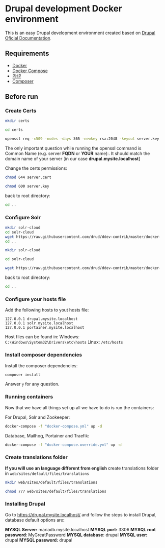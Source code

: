 # Drupal development Docker environment

This is an easy Drupal development environment created based on [Drupal Oficial Documentation](https://www.drupal.org/docs/develop/local-server-setup/docker-development-environments/docker-with-solr-cloud-integration/docker-configuration).

## Requirements

- [Docker](https://www.docker.com/)
- [Docker Compose](https://docs.docker.com/compose/install/)
- [PHP](https://www.php.net/)
- [Composer](https://getcomposer.org/)

## Before run

### Create Certs

```bash
mkdir certs
```

```bash
cd certs
```

```bash
openssl req -x509 -nodes -days 365 -newkey rsa:2048 -keyout server.key -out server.cert
```

The only important question while running the openssl command is Common Name (e.g. server **FQDN** or **YOUR** name):. It should match the domain name of your server [in our case **drupal.mysite.localhost**]

Change the certs permissions:

```bash
chmod 644 server.cert
```

```bash
chmod 600 server.key
```

back to root directory:

```bash
cd ..
```

### Configure Solr

```bash
mkdir solr-cloud
cd solr-cloud
wget https://raw.githubusercontent.com/drud/ddev-contrib/master/docker-compose-services/solr/solr/security.json
cd ..
```

```bash
mkdir solr-cloud
```

```bash
cd solr-cloud
```

```bash
wget https://raw.githubusercontent.com/drud/ddev-contrib/master/docker-compose-services/solr/solr/security.json
```

back to root directory:

```bash
cd ..
```

### Configure your hosts file

Add the following hosts to yout hosts file:

```
127.0.0.1 drupal.mysite.localhost
127.0.0.1 solr.mysite.localhost
127.0.0.1 portainer.mysite.localhost
```

Host files can be found in:
Windows: `C:\Windows\System32\Drivers\etc\hosts`
Linux: `/etc/hosts`

### Install composer dependencies

Install the composer dependencies:

```bash
composer install
```

Answer `y` for any question.

### Running containers

Now that we have all things set up all we have to do is run the containers:

For Drupal, Solr and Zookeeper:

```bash
docker-compose -f "docker-compose.yml" up -d
```

Database, Mailhog, Portainer and Traefik:

```bash
docker-compose -f "docker-compose.override.yml" up -d
```

### Create translations folder

**If you will use an language different from english** create translations folder in `web/sites/default/files/translations`

```bash
mkdir web/sites/default/files/translations
```

```bash
chmod 777 web/sites/default/files/translations
```

### Installing Drupal

Go to https://drupal.mysite.localhost/ and follow the steps to install Drupal, database default options are:

**MYSQL Server:** mariadb.mysite.localhost
**MYSQL port:** 3306
**MYSQL root password**: MyGreatPassword
**MYSQL database:** drupal
**MYSQL user:** drupal
**MYSQL password:** drupal


